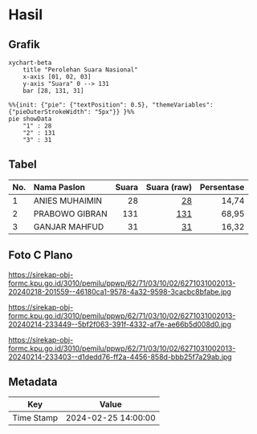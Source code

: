 # Hasil

## Grafik

```mermaid
xychart-beta
    title "Perolehan Suara Nasional"
    x-axis [01, 02, 03]
    y-axis "Suara" 0 --> 131
    bar [28, 131, 31]
```

```mermaid
%%{init: {"pie": {"textPosition": 0.5}, "themeVariables": {"pieOuterStrokeWidth": "5px"}} }%%
pie showData
    "1" : 28
    "2" : 131
    "3" : 31
```

## Tabel

| No. | Nama Paslon    | Suara | Suara (raw) | Persentase |
|:--- |:-------------- | -----:| -----------:| ----------:|
| 1   | ANIES MUHAIMIN | 28    | [28][p-1]   | 14,74      |
| 2   | PRABOWO GIBRAN | 131   | [131][p-2]  | 68,95      |
| 3   | GANJAR MAHFUD  | 31    | [31][p-3]   | 16,32      |


[p-1]: https://github.com/gigit-pemilu/pemilu-2024/blob/main/pilpres/hitung-suara/sub/62-kalimantan-tengah/sub/71-kota-palangkaraya/sub/03-jekan-raya/sub/1002-menteng/sub/013-tps/sub/paslon-1.txt
[p-2]: https://github.com/gigit-pemilu/pemilu-2024/blob/main/pilpres/hitung-suara/sub/62-kalimantan-tengah/sub/71-kota-palangkaraya/sub/03-jekan-raya/sub/1002-menteng/sub/013-tps/sub/paslon-2.txt
[p-3]: https://github.com/gigit-pemilu/pemilu-2024/blob/main/pilpres/hitung-suara/sub/62-kalimantan-tengah/sub/71-kota-palangkaraya/sub/03-jekan-raya/sub/1002-menteng/sub/013-tps/sub/paslon-3.txt

## Foto C Plano

https://sirekap-obj-formc.kpu.go.id/3010/pemilu/ppwp/62/71/03/10/02/6271031002013-20240218-201559--46180ca1-9578-4a32-9598-3cacbc8bfabe.jpg

https://sirekap-obj-formc.kpu.go.id/3010/pemilu/ppwp/62/71/03/10/02/6271031002013-20240214-233449--5bf2f063-391f-4332-af7e-ae66b5d008d0.jpg

https://sirekap-obj-formc.kpu.go.id/3010/pemilu/ppwp/62/71/03/10/02/6271031002013-20240214-233403--d1dedd76-ff2a-4456-858d-bbb25f7a29ab.jpg


## Metadata

| Key        | Value               |
| ---------- | ------------------- |
| Time Stamp | 2024-02-25 14:00:00 |




